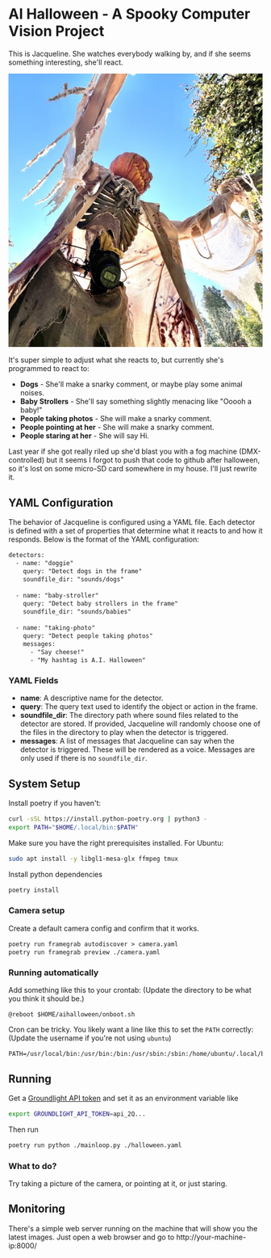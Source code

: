 # AI Halloween - A Spooky Computer Vision Project

This is Jacqueline.  She watches everybody walking by, and if she seems something interesting, she'll react.

![Jacqueline](media/jacqueline.jpeg)

It's super simple to adjust what she reacts to, but currently she's programmed to react to:

- **Dogs** - She'll make a snarky comment, or maybe play some animal noises.
- **Baby Strollers** - She'll say something slightly menacing like "Ooooh a baby!"
- **People taking photos** - She will make a snarky comment.
- **People pointing at her** - She will make a snarky comment.
- **People staring at her** - She will say Hi.

Last year if she got really riled up she'd blast you with a fog machine (DMX-controlled) but it seems I forgot to push that code to github after halloween, so it's lost on some micro-SD card somewhere in my house.  I'll just rewrite it.

## YAML Configuration

The behavior of Jacqueline is configured using a YAML file. Each detector is defined with a set of properties that determine what it reacts to and how it responds. Below is the format of the YAML configuration:

```
detectors:
  - name: "doggie"
    query: "Detect dogs in the frame"
    soundfile_dir: "sounds/dogs"

  - name: "baby-stroller"
    query: "Detect baby strollers in the frame"
    soundfile_dir: "sounds/babies"

  - name: "taking-photo"
    query: "Detect people taking photos"
    messages:
      - "Say cheese!"
      - "My hashtag is A.I. Halloween"
```

### YAML Fields

- **name**: A descriptive name for the detector.
- **query**: The query text used to identify the object or action in the frame.
- **soundfile_dir**: The directory path where sound files related to the detector are stored.  If provided, Jacqueline will randomly choose one of the files in the directory to play when the detector is triggered.
- **messages**: A list of messages that Jacqueline can say when the detector is triggered.  These will be rendered as a voice.  Messages are only used if there is no `soundfile_dir`.

## System Setup

Install poetry if you haven't:

```bash
curl -sSL https://install.python-poetry.org | python3 -
export PATH="$HOME/.local/bin:$PATH"
```

Make sure you have the right prerequisites installed.  For Ubuntu:

```bash
sudo apt install -y libgl1-mesa-glx ffmpeg tmux
```

Install python dependencies

```bash
poetry install
```

### Camera setup

Create a default camera config and confirm that it works.

```
poetry run framegrab autodiscover > camera.yaml
poetry run framegrab preview ./camera.yaml
```

### Running automatically

Add something like this to your crontab:
(Update the directory to be what you think it should be.)

```
@reboot $HOME/aihalloween/onboot.sh
```

Cron can be tricky.  You likely want a line like this to set the `PATH` correctly: 
(Update the username if you're not using `ubuntu`) 

```
PATH=/usr/local/bin:/usr/bin:/bin:/usr/sbin:/sbin:/home/ubuntu/.local/bin/
```

## Running

Get a [Groundlight API token](https://code.groundlight.ai/python-sdk/docs/getting-started/api-tokens)
and set it as an environment variable like

```bash
export GROUNDLIGHT_API_TOKEN=api_2Q...
```

Then run

```bash
poetry run python ./mainloop.py ./halloween.yaml
```

### What to do?

Try taking a picture of the camera, or pointing at it, or just staring.

## Monitoring

There's a simple web server running on the machine that will show you the latest images.  Just open a web browser and go to http://your-machine-ip:8000/
